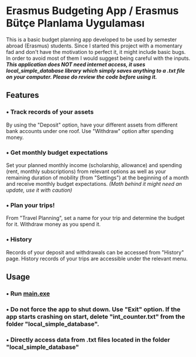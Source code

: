 # Erasmus Budgeting App / Erasmus Bütçe Planlama Uygulaması

This is a basic budget planning app developed to be used by semester abroad (Erasmus) students. Since I started this project with a momentary fad and don't have the motivation to perfect it, it might include basic bugs. In order to avoid most of them I would suggest being careful with the inputs. ***This application does NOT need internet access, it uses local_simple_database library which simply saves anything to a .txt file on your computer. Please do review the code before using it.***

## Features
### • Track records of your assets

By using the "Deposit" option, have your different assets from different bank accounts under one roof. Use "Withdraw" option after spending money. 

### • Get monthly budget expectations

Set your planned monthly income (scholarship, allowance) and spending (rent, monthly subscriptions) from relevant options as well as your remaining duration of mobility (from "Settings") at the beginning of a month and receive monthly budget expectations. _(Math behind it might need an update, use it with caution)_

### • Plan your trips!

From "Travel Planning", set a name for your trip and determine the budget for it. Withdraw money as you spend it. 

### • History

Records of your deposit and withdrawals can be accessed from "History" page. History records of your trips are accessible under the relevant menu.

## Usage

### • Run [main.exe](https://github.com/gbudanur/Erasmus_Budgeting_App/releases/tag/v0.1.0-alpha)

### • Do not force the app to shut down. Use "Exit" option. If the app starts crashing on start, delete "int_counter.txt" from the folder "local_simple_database".

### • Directly access data from .txt files located in the folder "local_simple_database"

